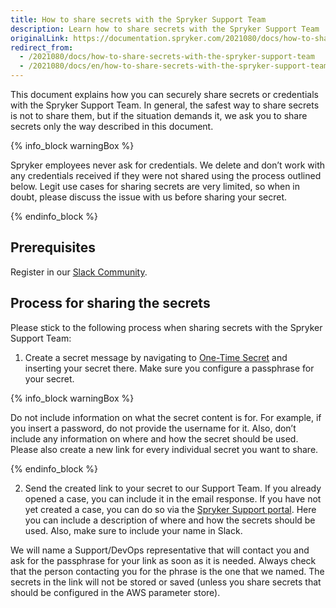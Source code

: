 ```yaml
---
title: How to share secrets with the Spryker Support Team
description: Learn how to share secrets with the Spryker Support Team
originalLink: https://documentation.spryker.com/2021080/docs/how-to-share-secrets-with-the-spryker-support-team
redirect_from:
  - /2021080/docs/how-to-share-secrets-with-the-spryker-support-team
  - /2021080/docs/en/how-to-share-secrets-with-the-spryker-support-team
---
```


This document explains how you can securely share secrets or credentials with the Spryker Support Team. In general, the safest way to share secrets is not to share them, but if the situation demands it, we ask you to share secrets only the way described in this document.

{% info_block warningBox %}

Spryker employees never ask for credentials. We delete and don’t work with any credentials received if they were not shared using the process outlined below. Legit use cases for sharing secrets are very limited, so when in doubt, please discuss the issue with us before sharing your secret.

{% endinfo_block %}

## Prerequisites
Register in our [Slack Community](https://spryker.com/en/support/sprykercommunity/).

## Process for sharing the secrets

Please stick to the following process when sharing secrets with the Spryker Support Team:

1. Create a secret message by navigating to [One-Time Secret](https://onetimesecret.com/) and inserting your secret there. Make sure you configure a passphrase for your secret.

{% info_block warningBox %}

Do not include information on what the secret content is for. For example, if you insert a password, do not provide the username for it. Also, don’t include any information on where and how the secret should be used. Please also create a new link for every individual secret you want to share.

{% endinfo_block %}

2. Send the created link to your secret to our Support Team. If you already opened a case, you can include it in the email response. If you have not yet created a case, you can do so via the [Spryker Support portal](https://support.spryker.com/). Here you can include a description of where and how the secrets should be used. Also, make sure to include your name in Slack.

We will name a Support/DevOps representative that will contact you and ask for the passphrase for your link as soon as it is needed. Always check that the person contacting you for the phrase is the one that we named. The secrets in the link will not be stored or saved (unless you share secrets that should be configured in the AWS parameter store).
